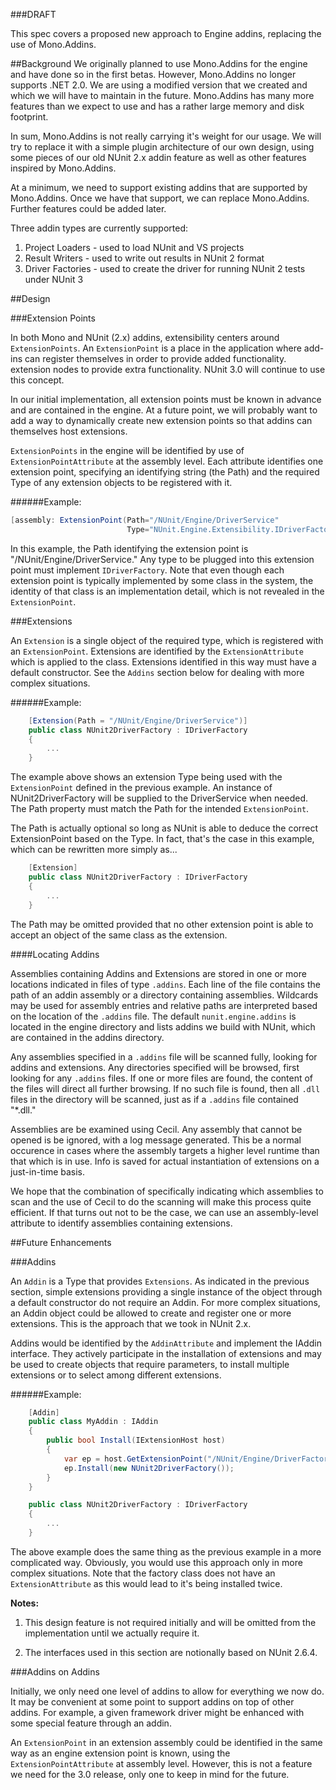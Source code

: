 ###DRAFT

This spec covers a proposed new approach to Engine addins, replacing the use of Mono.Addins.

##Background
We originally planned to use Mono.Addins for the engine and have done so in the first betas. However, Mono.Addins no longer supports .NET 2.0. We are using a modified version that we created and which we will have to maintain in the future. Mono.Addins has many more features than we expect to use and has a rather large memory and disk footprint.

In sum, Mono.Addins is not really carrying it's weight for our usage. We will try to replace it with a simple plugin architecture of our own design, using some pieces of our old NUnit 2.x addin feature as well as other features inspired by Mono.Addins.

At a minimum, we need to support existing addins that are supported by Mono.Addins. Once we have that support, we can replace Mono.Addins. Further features could be added later.

Three addin types are currently supported:

1. Project Loaders - used to load NUnit and VS projects
2. Result Writers - used to write out results in NUnit 2 format
3. Driver Factories - used to create the driver for running NUnit 2 tests under NUnit 3

##Design

###Extension Points

In both Mono and NUnit (2.x) addins, extensibility centers around `ExtensionPoints`. An `ExtensionPoint` is a place in the application where add-ins can register themselves in order to provide added functionality. extension nodes to provide extra functionality. NUnit 3.0 will continue to use this concept. 

In our initial implementation, all extension points must be known in advance and are contained in the engine. At a future point, we will probably want to add a way to dynamically create new extension points so that addins can themselves host extensions.

`ExtensionPoints` in the engine will be identified by use of `ExtensionPointAttribute` at the assembly level. Each attribute identifies one extension point, specifying an identifying string (the Path) and the required Type of any extension objects to be registered with it.

######Example:
```C#
[assembly: ExtensionPoint(Path="/NUnit/Engine/DriverService"
                          Type="NUnit.Engine.Extensibility.IDriverFactory")]
```

In this example, the Path identifying the extension point is "/NUnit/Engine/DriverService." Any type to be plugged into this extension point must implement `IDriverFactory`. Note that even though each extension point is typically implemented by some class in the system, the identity of that class is an implementation detail, which is not revealed in the `ExtensionPoint`.

###Extensions

An `Extension` is a single object of the required type, which is registered with an `ExtensionPoint`. Extensions are identified by the `ExtensionAttribute` which is applied to the class. Extensions identified in this way must have a default constructor. See the `Addins` section below for dealing with more complex situations.

######Example:
```C#
    [Extension(Path = "/NUnit/Engine/DriverService")]
    public class NUnit2DriverFactory : IDriverFactory
    {
        ...
    }
```

The example above shows an extension Type being used with the `ExtensionPoint` defined in the previous example. An instance of NUnit2DriverFactory will be supplied to the DriverService when needed. The Path property must match the Path for the intended `ExtensionPoint`.

The Path is actually optional so long as NUnit is able to deduce the correct ExtensionPoint based on the Type.
In fact, that's the case in this example, which can be rewritten more simply as...

```C#
    [Extension]
    public class NUnit2DriverFactory : IDriverFactory
    {
        ...
    }
```

The Path may be omitted provided that no other extension point is able to accept an object of the same class as the extension.

####Locating Addins

Assemblies containing Addins and Extensions are stored in one or more locations indicated in files of type `.addins`. Each line of the file contains the path of an addin assembly or a directory containing assemblies. Wildcards may be used for assembly entries and relative paths are interpreted based on the location of the `.addins` file. The default `nunit.engine.addins` is located in the engine directory and lists addins we build with NUnit, which are contained in the addins directory.

Any assemblies specified in a `.addins` file will be scanned fully, looking for addins and extensions. Any directories specified will be browsed, first looking for any `.addins` files. If one or more files are found, the content of the files will direct all further browsing. If no such file is found, then all `.dll` files in the directory will be scanned, just as if a `.addins` file contained "*.dll."

Assemblies are be examined using Cecil. Any assembly that cannot be opened is be ignored, with a log message generated. This be a normal occurence in cases where the assembly targets a higher level runtime than that which is in use. Info is saved for actual instantiation of extensions on a just-in-time basis.

We hope that the combination of specifically indicating which assemblies to scan and the use of Cecil to do the scanning will make this process quite efficient. If that turns out not to be the case, we can use an assembly-level attribute to identify assemblies containing extensions.

##Future Enhancements

###Addins

An `Addin` is a Type that provides `Extensions`. As indicated in the previous section, simple extensions providing a single instance of the object through a default constructor do not require an Addin. For more complex situations, an Addin object could be allowed to create and register one or more extensions. This is the approach that we took in NUnit 2.x.

Addins would be identified by the `AddinAttribute` and implement the IAddin interface. They actively participate in the installation of extensions and may be used to create objects that require parameters, to install multiple extensions or to select among different extensions.

######Example:
```C#
    [Addin]
    public class MyAddin : IAddin
    {
        public bool Install(IExtensionHost host)
        {
            var ep = host.GetExtensionPoint("/NUnit/Engine/DriverFactory");
            ep.Install(new NUnit2DriverFactory());
        }
    }

    public class NUnit2DriverFactory : IDriverFactory
    {
        ...
    }
```

The above example does the same thing as the previous example in a more complicated way. Obviously, you would use this approach only in more complex situations. Note that the factory class does not have an `ExtensionAttribute` as this would lead to it's being installed twice.

**Notes:** 
1. This design feature is not required initially and will be omitted from the implementation until we actually require it. 

2. The interfaces used in this section are notionally based on NUnit 2.6.4.

###Addins on Addins

Initially, we only need one level of addins to allow for everything we now do. It may be convenient at some point to support addins on top of other addins. For example, a given framework driver might be enhanced with some special feature through an addin.

An `ExtensionPoint` in an extension assembly could be identified in the same way as an engine extension point is known, using the `ExtensionPointAttribute` at assembly level. However, this is not a feature we need for the 3.0 release, only one to keep in mind for the future.